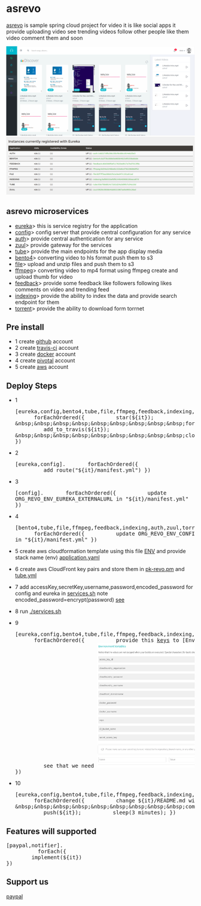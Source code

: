 # asrevo
[asrevo](https://asrevo.cfapps.io) is sample spring cloud project for video it is like social apps it provide uploading video see trending videos follow other people like them video comment them  and soon 


![](/assets/site.png)
![](/assets/services.png)	

## asrevo  microservices
*  [eureka](https://github.com/asrevo/eureka)> this is service registry for the application
*  [config](https://github.com/asrevo/config)> config server that provide central configuration for any service   
*  [auth](https://github.com/asrevo/auth)> provide central authentication for any service 
*  [zuul](https://github.com/asrevo/zuul)> provide gateway for the services
*  [tube](https://github.com/asrevo/tube)> provide the main endpoints for the app display media
*  [bento4](https://github.com/asrevo/bento4)> converting video to hls format push them to s3
*  [file](https://github.com/asrevo/file)> upload and unzip files and push them to s3
*  [ffmpeg](https://github.com/asrevo/ffmpeg)> converting video to mp4 format using ffmpeg  create and upload thumb for video 
*  [feedback](https://github.com/asrevo/feedback)> provide some feedback like followers following likes comments on video and trending feed
*  [indexing](https://github.com/asrevo/indexing)> provide the ability to index the data and provide search endpoint for them  
*  [torrent](https://github.com/asrevo/torrent)> provide the ability to download form torrnet


## Pre install
- 1 create [github](https://github.com) account
- 2 create [travis-ci](https://travis-ci.org) account
- 3 create [docker](https://hub.docker.com) account
- 4 create [pivotal](https://account.run.pivotal.io/z/uaa/sign-up) account
- 5 create [aws](https://aws.amazon.com/) account

## Deploy Steps
- 1 <pre>[eureka,config,bento4,tube,file,ffmpeg,feedback,indexing,auth,zuul,torrent].
    &nbsp;&nbsp;&nbsp;&nbsp;&nbsp;&nbsp;forEachOrdered({
        &nbsp;&nbsp;&nbsp;&nbsp;&nbsp;&nbsp;&nbsp;&nbsp;&nbsp;star(${it});
        &nbsp;&nbsp;&nbsp;&nbsp;&nbsp;&nbsp;&nbsp;&nbsp;&nbsp;fork(${it});
        &nbsp;&nbsp;&nbsp;&nbsp;&nbsp;&nbsp;&nbsp;&nbsp;&nbsp;add_to_travis(${it});
        &nbsp;&nbsp;&nbsp;&nbsp;&nbsp;&nbsp;&nbsp;&nbsp;&nbsp;clone(${it});
})</pre>
- 2 <pre>[eureka,config].
    &nbsp;&nbsp;&nbsp;&nbsp;&nbsp;&nbsp;forEachOrdered({
        &nbsp;&nbsp;&nbsp;&nbsp;&nbsp;&nbsp;&nbsp;&nbsp;&nbsp;add_route("${it}/manifest.yml")
})</pre>
- 3 <pre>[config].
    &nbsp;&nbsp;&nbsp;&nbsp;&nbsp;&nbsp;forEachOrdered({
        &nbsp;&nbsp;&nbsp;&nbsp;&nbsp;&nbsp;&nbsp;&nbsp;&nbsp;update ORG_REVO_ENV_EUREKA_EXTERNALURL in "${it}/manifest.yml"
})</pre>

- 4 <pre>[bento4,tube,file,ffmpeg,feedback,indexing,auth,zuul,torrent].
    &nbsp;&nbsp;&nbsp;&nbsp;&nbsp;&nbsp;forEachOrdered({
        &nbsp;&nbsp;&nbsp;&nbsp;&nbsp;&nbsp;&nbsp;&nbsp;&nbsp;update ORG_REVO_ENV_CONFIG_EXTERNALURL in "${it}/manifest.yml"
})</pre>
- 5 create aws cloudformation template using this file    [ENV](/templates/ENV.yaml) and provide stack name (env) [application.yaml](https://github.com/asrevo/config/blob/master/src/main/resources/application.yaml#L14)
- 6 create aws CloudFront key pairs and store them in [pk-revo.pm](https://github.com/asrevo/config/blob/master/src/main/resources/static/revo-pk.pem) and [tube.yml](https://github.com/asrevo/config/blob/master/src/main/resources/config/tube.yml#L23)
- 7 add accessKey,secretKey,username,password,encoded_password for config and eureka in [services.sh](assets/services.sh) note encoded_password=encrypt(password) [see](https://github.com/asrevo/config/blob/master/src/main/java/org/revo/Config/Util.java#L138)
- 8 run [./services.sh](assets/services.sh)
- 9 <pre>[eureka,config,bento4,tube,file,ffmpeg,feedback,indexing,auth,zuul,torrent].
    &nbsp;&nbsp;&nbsp;&nbsp;&nbsp;&nbsp;forEachOrdered({
        &nbsp;&nbsp;&nbsp;&nbsp;&nbsp;&nbsp;&nbsp;&nbsp;&nbsp;provide this [keys](/assets/repo.key) to [Environment Variables(${it})](https://travis-ci.org/${github_username}/${it}/settings)
        &nbsp;&nbsp;&nbsp;&nbsp;&nbsp;&nbsp;&nbsp;&nbsp;&nbsp;see that we need
         ![](/assets/travis_settings.png)
})</pre>
- 10 <pre>[eureka,config,bento4,tube,file,ffmpeg,feedback,indexing,auth,zuul,torrent].
    &nbsp;&nbsp;&nbsp;&nbsp;&nbsp;&nbsp;forEachOrdered({
        &nbsp;&nbsp;&nbsp;&nbsp;&nbsp;&nbsp;&nbsp;&nbsp;&nbsp;change ${it}/README.md with your ${github_username} in "Build Status url"
        &nbsp;&nbsp;&nbsp;&nbsp;&nbsp;&nbsp;&nbsp;&nbsp;&nbsp;commit(${it});
        &nbsp;&nbsp;&nbsp;&nbsp;&nbsp;&nbsp;&nbsp;&nbsp;&nbsp;push(${it});
        &nbsp;&nbsp;&nbsp;&nbsp;&nbsp;&nbsp;&nbsp;&nbsp;&nbsp;sleep(3 minutes);
})</pre>


## Features will supported
<pre>[paypal,notifier].
    &nbsp;&nbsp;&nbsp;&nbsp;&nbsp;&nbsp;forEach({
        implement(${it})
})</pre>

## Support us

 [paypal](https://www.paypal.me/ashrafrevo)
